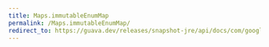 ```yaml
---
title: Maps.immutableEnumMap
permalink: /Maps.immutableEnumMap/
redirect_to: https://guava.dev/releases/snapshot-jre/api/docs/com/google/common/collect/Maps.html#immutableEnumMap-java.util.Map-
---
```

